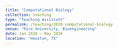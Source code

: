 ```yaml
---
title: "Computational Biology"
collection: teaching
type: "Teaching Assistant"
permalink: /teaching/2020-computational-biology
venue: "Rice University, Bioengineering"
date: Jan 2020 – May 2020
location: "Houston, TX"
---
```



